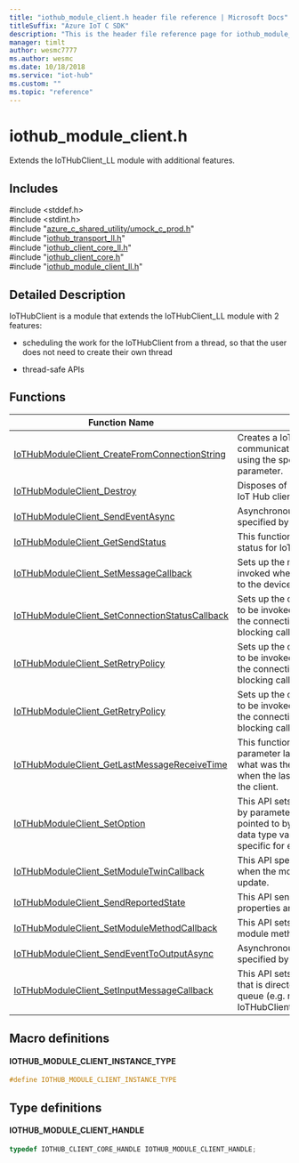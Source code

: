```yaml
---                             
title: "iothub_module_client.h header file reference | Microsoft Docs" 
titleSuffix: "Azure IoT C SDK"            
description: "This is the header file reference page for iothub_module_client.h in the Azure IoT C SDK. This SDK is used with Azure IoT Hub and Azure IoT Hub Device Provisioning Service"            
manager: timlt                 
author: wesmc7777              
ms.author: wesmc               
ms.date: 10/18/2018                    
ms.service: "iot-hub"             
ms.custom: ""                
ms.topic: "reference"        
---                            
```


# iothub_module_client.h 

Extends the IoTHubClient_LL module with additional features.

## Includes

\#include <stddef.h>  
\#include <stdint.h>  
\#include "[azure_c_shared_utility/umock_c_prod.h](umock-c-prod-h.md)"  
\#include "[iothub_transport_ll.h](iothub-transport-ll-h.md)"  
\#include "[iothub_client_core_ll.h](iothub-client-core-ll-h.md)"  
\#include "[iothub_client_core.h](iothub-client-core-h.md)"  
\#include "[iothub_module_client_ll.h](iothub-module-client-ll-h.md)"  

## Detailed Description

IoTHubClient is a module that extends the IoTHubClient_LL module with 2 features:

* scheduling the work for the IoTHubClient from a thread, so that the user does not need to create their own thread

* thread-safe APIs

## Functions

Function Name                  | Description                                
--------------------------------|---------------------------------------------
[IoTHubModuleClient_CreateFromConnectionString](./iothub-module-client-h/iothubmoduleclient-createfromconnectionstring.md)            | Creates a IoT Hub client for communication with an existing IoT Hub using the specified connection string parameter.
[IoTHubModuleClient_Destroy](./iothub-module-client-h/iothubmoduleclient-destroy.md)            | Disposes of resources allocated by the IoT Hub client. This is a blocking call.
[IoTHubModuleClient_SendEventAsync](./iothub-module-client-h/iothubmoduleclient-sendeventasync.md)            | Asynchronous call to send the message specified by eventMessageHandle.
[IoTHubModuleClient_GetSendStatus](./iothub-module-client-h/iothubmoduleclient-getsendstatus.md)            | This function returns the current sending status for IoTHubClient.
[IoTHubModuleClient_SetMessageCallback](./iothub-module-client-h/iothubmoduleclient-setmessagecallback.md)            | Sets up the message callback to be invoked when IoT Hub issues a message to the device. This is a blocking call.
[IoTHubModuleClient_SetConnectionStatusCallback](./iothub-module-client-h/iothubmoduleclient-setconnectionstatuscallback.md)            | Sets up the connection status callback to be invoked representing the status of the connection to IOT Hub. This is a blocking call.
[IoTHubModuleClient_SetRetryPolicy](./iothub-module-client-h/iothubmoduleclient-setretrypolicy.md)            | Sets up the connection status callback to be invoked representing the status of the connection to IOT Hub. This is a blocking call.
[IoTHubModuleClient_GetRetryPolicy](./iothub-module-client-h/iothubmoduleclient-getretrypolicy.md)            | Sets up the connection status callback to be invoked representing the status of the connection to IOT Hub. This is a blocking call.
[IoTHubModuleClient_GetLastMessageReceiveTime](./iothub-module-client-h/iothubmoduleclient-getlastmessagereceivetime.md)            | This function returns in the out parameter lastMessageReceiveTime what was the value of the time function when the last message was received at the client.
[IoTHubModuleClient_SetOption](./iothub-module-client-h/iothubmoduleclient-setoption.md)            | This API sets a runtime option identified by parameter optionName to a value pointed to by value. optionName and the data type value is pointing to are specific for every option.
[IoTHubModuleClient_SetModuleTwinCallback](./iothub-module-client-h/iothubmoduleclient-setmoduletwincallback.md)            | This API specifies a call back to be used when the module receives a state update.
[IoTHubModuleClient_SendReportedState](./iothub-module-client-h/iothubmoduleclient-sendreportedstate.md)            | This API sends a report of the module's properties and their current values.
[IoTHubModuleClient_SetModuleMethodCallback](./iothub-module-client-h/iothubmoduleclient-setmodulemethodcallback.md)            | This API sets callback for async cloud to module method call.
[IoTHubModuleClient_SendEventToOutputAsync](./iothub-module-client-h/iothubmoduleclient-sendeventtooutputasync.md)            | Asynchronous call to send the message specified by eventMessageHandle.
[IoTHubModuleClient_SetInputMessageCallback](./iothub-module-client-h/iothubmoduleclient-setinputmessagecallback.md)            | This API sets callback for method call that is directed to specified 'inputName' queue (e.g. messages from IoTHubClient_SendEventToOutputAsync)

## Macro definitions

#### IOTHUB_MODULE_CLIENT_INSTANCE_TYPE

```C
#define IOTHUB_MODULE_CLIENT_INSTANCE_TYPE
```

## Type definitions

#### IOTHUB_MODULE_CLIENT_HANDLE

```C
typedef IOTHUB_CLIENT_CORE_HANDLE IOTHUB_MODULE_CLIENT_HANDLE;
```

